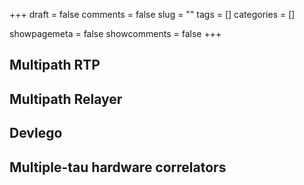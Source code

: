 +++
draft = false
comments = false
slug = ""
tags = []
categories = []

showpagemeta = false
showcomments = false
+++

## Multipath RTP


## Multipath Relayer


## Devlego


## Multiple-tau hardware correlators
